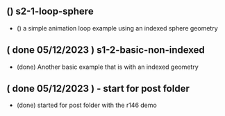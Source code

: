 
## () s2-1-loop-sphere
* () a simple animation loop example using an indexed sphere geometry

## ( done 05/12/2023 ) s1-2-basic-non-indexed
* (done) Another basic example that is with an indexed geometry

## ( done 05/12/2023 ) - start for post folder
* (done) started for post folder with the r146 demo